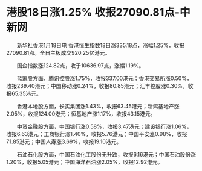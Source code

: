 # 港股18日涨1.25% 收报27090.81点-中新网

　　新华社香港1月18日电 香港恒生指数18日涨335.18点，涨幅1.25%，收报27090.81点。全日主板成交920.25亿港元。

　　国企指数涨124.82点，收于10636.97点，涨幅1.19%。

　　蓝筹股方面，腾讯控股涨1.75%，收报337.00港元；香港交易所涨0.50%，收报239.40港元；中国移动涨0.24%，收报80.85港元；汇丰控股涨0.30%，收报65.35港元。

　　香港本地股方面，长实集团涨1.43%，收报63.45港元；新鸿基地产涨2.05%，收报124.00港元；恒基地产涨1.17%，收报43.15港元。

　　中资金融股方面，中国银行涨0.58%，收报3.47港元；建设银行涨1.06%，收报6.63港元；工商银行涨1.40%，收报5.76港元；中国平安涨0.98%，收报71.85港元；中国人寿涨3.69%，收报19.10港元。

　　石油石化股方面，中国石油化工股份无升跌，收报6.16港元；中国石油股份涨1.20%，收报5.05港元；中国海洋石油涨2.05%，收报12.92港元。
